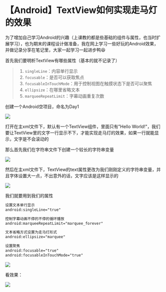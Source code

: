 # 【Android】TextView如何实现走马灯的效果

为了增加自己学习Android的兴趣（上课教的都是些基础的组件与属性，也当时扩展学习），也为期末的课程设计做准备，我在网上学习一些好玩的Android效果，并做记录分享在笔记里，大家一起学习一起进步鸭😆

首先我们要明析TextView有哪些属性（基本的就不记录了）

> 1. `singleLine`：内容单行显示
> 2. `focusable`：是否可以获取焦点
> 3. `focusableInTouchMode`：用于控制视图在触摸状态下是否可以聚焦
> 4. `ellipsize`：在哪里省略文本
> 5. `marqueeRepeatLimit`：字幕动画重复次数


创建一个Android空项目，命名为Day1

![](/images/a44b3944f41cfe872f3ffb181c8619b4.png)

打开在主xml文件下，默认有一个TextView组件，里面只有”Hello World!"，我们要让TextView里的文字一行显示不下，才能实现走马灯的效果，如果一行就能显示，文字是不会滚动的

那么首先我们在字符串文件下创建一个较长的字符串变量

![](/images/40c476dd9a3d3e5be89fe418a9a79465.png)

然后在主xml文件下，TextView的text属性更改为我们刚刚定义的字符串变量，并且字体设置大一点，不出意外的话，文字应该是这样显示的

![](/images/13664b8ec3f9ab5b2db26924de54644c.png)

我们就要用到我们的属性

```xml
设置文本单行显示
android:singleLine="true"
```

```xml
控制字幕动画不停的不停的循环播放
android:marqueeRepeatLimit="marquee_forever"
```

```xml
文本省略方式设置为走马灯形式
android:ellipsize="marquee"
```

```xml
设置聚焦
android:focusable="true"
android:focusableInTouchMode="true"
```

![](/images/16ba5ce9f2f8becafea029055a737899.png)

看效果：

![](/images/282b7c231de6b38eb476f67e017fe7da.gif)
